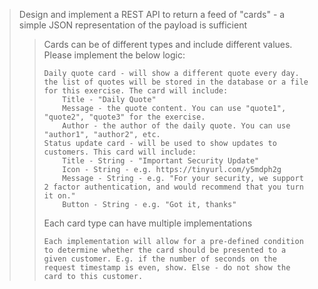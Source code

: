 > Design and implement a REST API to return a feed of "cards" - a simple JSON representation of the payload is sufficient
>>
>> Cards can be of different types and include different values. Please implement the below logic:
>>
>>     Daily quote card - will show a different quote every day. the list of quotes will be stored in the database or a file for this exercise. The card will include:
>>         Title - "Daily Quote"
>>         Message - the quote content. You can use "quote1", "quote2", "quote3" for the exercise.
>>         Author - the author of the daily quote. You can use "author1", "author2", etc.
>>     Status update card - will be used to show updates to customers. This card will include:
>>         Title - String - "Important Security Update"
>>         Icon - String - e.g. https://tinyurl.com/y5mdph2g
>>         Message - String - e.g. "For your security, we support 2 factor authentication, and would recommend that you turn it on."
>>         Button - String - e.g. "Got it, thanks"
>>
>> Each card type can have multiple implementations
>>
>>     Each implementation will allow for a pre-defined condition to determine whether the card should be presented to a given customer. E.g. if the number of seconds on the request timestamp is even, show. Else - do not show the card to this customer.

